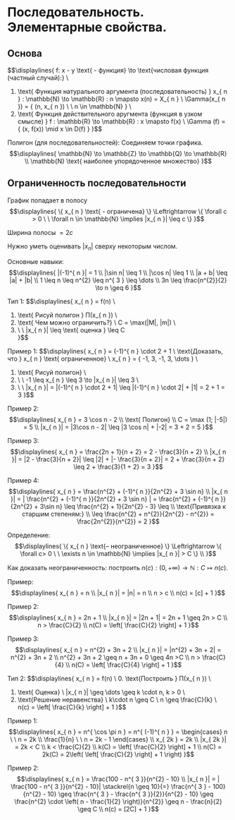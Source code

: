 # Последовательность. Элементарные свойства. 
## Основа 
$$\displaylines{
f: x - y \text{ - функция} \to \text{числовая функция (частный случай):} \\
1. \text{ Функция натурального аргумента (последовательность) } x_{ n } : \mathbb{N} \to \mathbb{R} : n \mapsto x(n) = X_{ n } \\
\Gamma(x_{ n }) = \{ (n, x_{ n }) \ \ n \in \mathbb{N} \} \\ 
2. \text{ Функция действительного аругмента (функция в узком смысле) } f : \mathbb{R} \to \mathbb{R} : x \mapsto f(x) \\ 
\Gamma (f) = \{ (x, f(x)) \mid x \in D(f) \}
}$$

Полигон (для последовательностей): Соединяем точки графика. 
$$\displaylines{
\mathbb{N} \to \mathbb{Z} \to \mathbb{Q} \to \mathbb{R} \\ 
\mathbb{N} \text{ наиболее упорядоченное множество}
}$$

## Ограниченность последовательности 
График попадает в полосу 
$$\displaylines{
\{ x_{ n } \text{ - ограничена} \} \Leftrightarrow \{ \forall c > 0 \ \ \forall n \in \mathbb{N} \implies |x_{ n }| \leq c \}
}$$

Ширина полосы $= 2c$ 

Нужно уметь оценивать $|x_{ n }|$ сверху некоторым числом.

Основные навыки: 
$$\displaylines{
|(-1)^{ n }| = 1 \\ 
|\sin n| \leq 1 \\ 
|\cos n| \leq 1 \\ 
|a + b| \leq |a| + |b| \\ 
1 \leq n \leq n^{2} \leq n^{ 3 } \leq \dots \\ 
3n \leq \frac{n^{2}}{2} \to n \geq 6
}$$

Тип 1: 
$$\displaylines{
x_{ n } = f(n) \\ 
1. \text{ Рисуй полигон } П(x_{ n }) \\ 
2. \text{ Чем можно ограничить?} \\ 
C = \max(|M|, |m|) \\ 
3. \ \ |x_{ n }| \leq \text{ оценка } \leq C  
}$$

Пример 1: 
$$\displaylines{
x_{ n } = (-1)^{ n } \cdot 2 + 1 \\ 
\text{Доказать, что } x_{ n } \text{ ограниченное} \\ 
x_{ n } = \{ -1, 3, -1, 3, \dots \} \\ 
1. \text{ Рисуй полигон} \\ 
2. \ \ -1 \leq x_{ n } \leq 3 \to |x_{ n }| \leq 3 \\ 
3. \ \ |x_{ n }| = |(-1)^{ n } \cdot 2 + 1| \leq |(-1)^{ n } \cdot 2| + |1| = 2 + 1 = 3
}$$

Пример 2: 
$$\displaylines{
x_{ n } = 3 \cos n - 2 \\ 
\text{ Полигон} \\ 
C = \max (1; |-5|) = 5  \\
|x_{ n }| = |3\cos n - 2| \leq |3 \cos n| + |-2| = 3 + 2 = 5
}$$

Пример 3: 
$$\displaylines{
x_{ n } = \frac{2n + 1}{n + 2} = 2 - \frac{3}{n + 2} \\ 
|x_{ n }| = |2 - \frac{3}{n + 2}| \leq |2| + |- \frac{3}{n + 2}| = 2 + \frac{3}{n + 2} \leq 2 + \frac{3}{1 + 2} = 3
}$$

Пример 4: 
$$\displaylines{
x_{ n } = \frac{n^{2} + (-1)^{ n }}{2n^{2} + 3 \sin n} \\ 
|x_{ n }| = | \frac{n^{2} + (-1)^{ n }}{2n^{2} + 3 \sin n} | = \frac{n^{2} + (-1)^{ n }}{2n^{2} + 3\sin n} \leq \frac{n^{2} + 1}{2n^{2} - 3} \leq \\ 
\text{Привязка к старшим степеням:} \\
\leq \frac{n^{2} + n^{2}}{2n^{2} - n^{2}} = \frac{2n^{2}}{n^{2}} = 2 
}$$

Определение: 
$$\displaylines{
\{ x_{ n } \text{– неограниченное} \} \Leftrightarrow \{ \forall c> 0 \ \ \exists n \in \mathbb{N} \implies |x_{ n }| > C \} \\ 
}$$

Как доказать неограниченность: построить $n(c) : (0, + \infty) \to \mathbb{N} : C \mapsto n(c)$. 

Пример: 
$$\displaylines{
x_{ n } = n \\ 
|x_{ n }| = |n| = n \\ 
n > c \\ 
n(c) = [c] + 1 
}$$

Пример 2: 
$$\displaylines{
x_{ n } = 2n + 1 \\ 
|x_{ n }| = |2n + 1| = 2n + 1 \geq 2n > C \\
n > \frac{C}{2} \\
n(C) = \left[ \frac{C}{2} \right] + 1
}$$

Пример 3: 
$$\displaylines{
x_{ n } = n^{2} + 3n + 2 \\ 
|x_{ n }| = |n^{2} + 3n + 2| = n^{2} + 3n + 2 \\ 
n^{2} + 3n + 2 \geq n + 3n + 0 \geq 4n  >C  \\ 
n > \frac{C}{4} \\ 
n(C) = \left[ \frac{C}{4} \right] + 1 
}$$

Тип 2: 
$$\displaylines{
x_{ n } = f(n) \\ 
0. \text{Построить } П(x_{ n }) \\ 
1. \text{ Оценка} \\
|x_{ n }| \geq \dots \geq k \cdot n, k > 0 \\ 
2. \text{Решение неравенства} \\ 
k\cdot n \geq C \\ 
n \geq \frac{C}{k} \\ 
n(c) = \left[ \frac{C}{k} \right] + 1
}$$

Пример 1: 
$$\displaylines{
x_{ n } = n^{ \cos \pi n } = n^{ (-1)^{ n } } = 
\begin{cases}
n \ \ n = 2k  \\
\frac{1}{n} \ \ n = 2k - 1 
\end{cases} \\ 
x_{ 2k } = 2k \\
|x_{ 2k }| = 2k < C \\ 
k < \frac{C}{2} \\ 
k(C) = \left[ \frac{C}{2} \right] + 1 \\ 
n(C) = 2k(C) = 2\left( \left[ \frac{C}{2} \right] + 1 \right)
}$$

Пример 2: 
$$\displaylines{
x_{ n } = \frac{100 - n^{ 3 }}{n^{2} - 10} \\ 
|x_{ n }| = | \frac{100 - n^{ 3 }}{n^{2} - 10}| \stackrel{n \geq 10}{=} \frac{n^{ 3 } - 100}{n^{2} - 10} \geq \frac{n^{ 3 } - \frac{n^{ 3 }}{2}}{n^{2} - 10} \geq \frac{n^{2} \cdot \left( n - \frac{1}{2} \right)}{n^{2}} \geq n - \frac{n}{2} \geq C  \\ 
n(c) = [2C] + 1 
}$$

